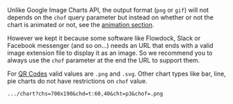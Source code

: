 Unlike Google Image Charts API, the output format (`png` or `gif`) will not depends on the `chof` query parameter but instead on whether or not the chart is animated or not, see the [animation section](/reference/animation).

However we kept it because some software like Flowdock, Slack or Facebook messenger (and so on...) needs an URL that ends with a valid image extension file to display it as an image. So we recommend you to always use the `chof` parameter at the end the URL to support them. 

For [QR Codes](/qr-codes/#svg-format) valid values are `.png` and `.svg`.
Other chart types like bar, line, pie charts do not have restrictions on `chof` value.

```
.../chart?chs=700x190&chd=t:60,40&cht=p3&chof=.png
```
